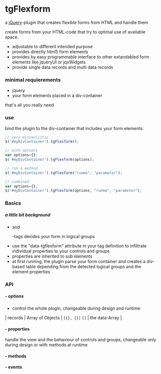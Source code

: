  [comment]: <> (Home)
# tgFlexform
a [jQuery](http://jquery.com/)-plugin that creates flexible forms from HTML and handle them

create forms from your HTML-code that try to optimal use of available space. 
* adjustable to different intended purpose
* provides directly html5 form elements
* provides by easy programmable interface to other extandabled form elements like jqueryUI or jqxWidgets
* provide single data records and multi data records

### minimal requierements
* jquery 
* your form elements placed in a div-container

that's all you really need

### use
bind the plugin to the div-container that includes your form elements:
```js
// very minimalistic
$('#myDivContainer').tgFlexform();

// with options
var options={}; 
$('#myDivContainer').tgFlexform(options);

// run a method
$('#myDivContainer').tgFlexform("runme", "parameter");

// combined
var options={};
$('#myDivContainer').tgFlexform(options, "runme", "parameter");
```
### Basics
##### a little bit background
* <div> and <p> -tags devides your form in logical groups
* use the "data-tgflexform" attribute in your tag definition to infiltrate individual properties to your controls and groups
* properties are inherited to sub elements
* at first running, the plugin parse your form container and creates a div-based table depending from the detected logical groups and the element properties

### API

##### - options
- control the whole plugin, changeable during design and runtime 
 
| records | Array of Objects | `[{}, {}]` `[]` | the data-Array | 

#### - properties
handle the view and the behaviour of controls and groups, changeable only during design or with methods at runtime

#### - methods

#### - events


